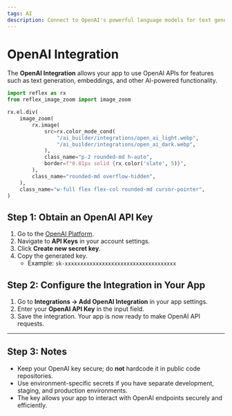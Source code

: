 ```yaml
---
tags: AI
description: Connect to OpenAI's powerful language models for text generation, analysis, and more.
---
```

# OpenAI Integration

The **OpenAI Integration** allows your app to use OpenAI APIs for features such as text generation, embeddings, and other AI-powered functionality.



```python exec
import reflex as rx
from reflex_image_zoom import image_zoom
```

```python eval
rx.el.div(
    image_zoom(
        rx.image(
            src=rx.color_mode_cond(
                "/ai_builder/integrations/open_ai_light.webp",
                "/ai_builder/integrations/open_ai_dark.webp",
            ),
            class_name="p-2 rounded-md h-auto",
            border=f"0.81px solid {rx.color('slate', 5)}",
        ),
        class_name="rounded-md overflow-hidden",
    ),
    class_name="w-full flex flex-col rounded-md cursor-pointer",
)
```

## Step 1: Obtain an OpenAI API Key

1. Go to the [OpenAI Platform](https://platform.openai.com/).
2. Navigate to **API Keys** in your account settings.
3. Click **Create new secret key**.
4. Copy the generated key.
   - Example: `sk-xxxxxxxxxxxxxxxxxxxxxxxxxxxxxxxxxxxx`


## Step 2: Configure the Integration in Your App

1. Go to **Integrations → Add OpenAI Integration** in your app settings.
2. Enter your **OpenAI API Key** in the input field.
3. Save the integration. Your app is now ready to make OpenAI API requests.

---

## Step 3: Notes

- Keep your OpenAI key secure; do **not** hardcode it in public code repositories.
- Use environment-specific secrets if you have separate development, staging, and production environments.
- The key allows your app to interact with OpenAI endpoints securely and efficiently.
